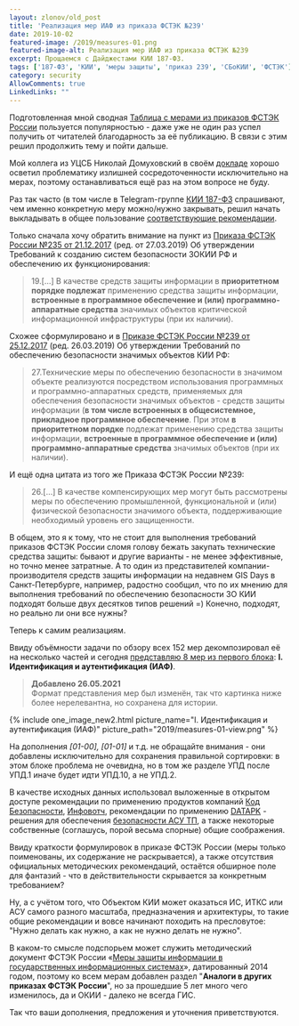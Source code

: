 ```yaml
---
layout: zlonov/old_post
title: 'Реализация мер ИАФ из приказа ФСТЭК №239'
date: 2019-10-02
featured-image: /2019/measures-01.png
featured-image-alt: Реализация мер ИАФ из приказа ФСТЭК №239
excerpt: Прощаемся с Дайджестами КИИ 187-ФЗ.
tags: ['187-ФЗ', 'КИИ', 'меры защиты', 'приказ 239', 'СБоКИИ', 'ФСТЭК']
category: security
AllowComments: true
LinkedLinks: ""
---
```

Подготовленная мной сводная [Таблица с мерами из приказов ФСТЭК России](/measures-table) пользуется популярностью - даже уже не один раз успел получить от читателей благодарность за её публикацию. В связи с этим решил продолжить тему и пойти дальше.

Мой коллега из УЦСБ Николай Домуховский в своём [докладе](https://www.youtube.com/watch?v=OhJheyRz6fI) хорошо осветил проблематику излишней сосредоточенности исключительно на мерах, поэтому останавливаться ещё раз на этом вопросе не буду.

Раз так часто (в том числе в Telegram-группе [КИИ 187-ФЗ](https://t.me/KII187FZ) спрашивают, чем именно конкретную меру можно/нужно закрывать, решил начать выкладывать в общее пользование [соответствующие рекомендации](/measures).

Только сначала хочу обратить внимание на пункт из [Приказа ФСТЭК России №235 от 21.12.2017](/laws/приказ-фстэк-235-от-21-12-2017) (ред. от 27.03.2019) Об утверждении Требований к созданию систем безопасности ЗОКИИ РФ и обеспечению их функционирования:

> 19.[...] В качестве средств защиты информации в **приоритетном порядке подлежат** применению средства защиты информации, **встроенные в программное обеспечение и (или) программно-аппаратные средства** значимых объектов критической информационной инфраструктуры (при их наличии).

Схожее сформулировано и в [Приказе ФСТЭК России №239 от 25.12.2017](/laws/приказ-фстэк-239-от-25-12-2017) (ред. 26.03.2019) Об утверждении Требований по обеспечению безопасности значимых объектов КИИ РФ:

> 27.Технические меры по обеспечению безопасности в значимом объекте реализуются посредством использования программных и программно-аппаратных средств, применяемых для обеспечения безопасности значимых объектов - средств защиты информации (**в том числе встроенных в общесистемное, прикладное программное обеспечение**.
> При этом **в приоритетном порядке** подлежат применению средства защиты информации, **встроенные в программное обеспечение и (или) программно-аппаратные средства** значимых объектов (при их наличии).

И ещё одна цитата из того же Приказа ФСТЭК России №239:

> 26.[...] В качестве компенсирующих мер могут быть рассмотрены меры по обеспечению промышленной, функциональной и (или) физической безопасности значимого объекта, поддерживающие необходимый уровень его защищенности.

В общем, это я к тому, что не стоит для выполнения требований приказов ФСТЭК России сломя голову бежать закупать технические средства защиты: бывают и другие варианты - не менее эффективные, но точно менее затратные. А то один из представителей компании-производителя средств защиты информации на недавнем GIS Days в Санкт-Петербурге, например, радостно сообщил, что по их мнению для выполнения требований по обеспечению безопасности ЗО КИИ подходят больше двух десятков типов решений =) Конечно, подходят, но реально ли они все нужны?

Теперь к самим реализациям.

Ввиду объёмности задачи по обзору всех 152 мер декомпозировал её на несколько частей и сегодня [представляю 8 мер из первого блока](/measures): **I. Идентификация и аутентификация (ИАФ)**.

> **Добавлено 26.05.2021**\
> Формат представления мер был изменён, так что картинка ниже более нерелевантна, но сохранена для истории.

{% include one_image_new2.html picture_name="I. Идентификация и аутентификация (ИАФ)" picture_path="2019/measures-01-view.png" %}

На дополнения _[01-00], [01-01]_ и т.д.  не обращайте внимания - они добавлены исключительно для сохранения правильной сортировки: в этом блоке проблема не очевидна, но в том же разделе УПД после УПД.1 иначе будет идти УПД.10, а не УПД.2.

В качестве исходных данных использовал выложенные в открытом доступе рекомендации по применению продуктов компаний [Код Безопасности](/tags/#Код%20Безопасности), [Инфовотч](/tags/#ИнфоВотч), рекомендации по применению [DATAPK](/catalog/datapk) - решения для обеспечения [безопасности АСУ ТП](/tags/#[СрЗИ]%20ИБ%20АСУ%20ТП), а также некоторые собственные (соглашусь, порой весьма спорные) общие соображения.

Ввиду краткости формулировок в приказе ФСТЭК России (меры только поименованы, их содержание не раскрывается), а также отсутствия официальных методических рекомендаций, остаётся обширное поле для фантазий - что в действительности скрывается за конкретным требованием?

Ну, а с учётом того, что Объектом КИИ может оказаться ИС, ИТКС или АСУ самого разного масштаба, предназначения и архитектуры, то такие общие рекомендации и вовсе начинают походить на пресловутое: "Нужно делать как нужно, а как не нужно делать не нужно".

В каком-то смысле подспорьем может служить методический документ ФСТЭК России «[Меры защиты информации в государственных информационных системах](https://fstec.ru/component/attachments/download/675)», датированный 2014 годом, поэтому ко всем мерам добавлен раздел "**Аналоги в других приказах ФСТЭК России**", но за прошедшие 5 лет много чего изменилось, да и ОКИИ - далеко не всегда ГИС.

Так что ваши дополнения, предложения и уточнения приветствуются.

